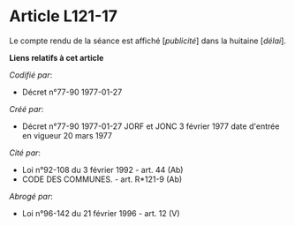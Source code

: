 # Article L121-17

Le compte rendu de la séance est affiché [*publicité*] dans la huitaine [*délai*].

**Liens relatifs à cet article**

_Codifié par_:

  - Décret n°77-90 1977-01-27

_Créé par_:

  - Décret n°77-90 1977-01-27 JORF et JONC 3 février 1977 date d'entrée en vigueur 20 mars 1977

_Cité par_:

  - Loi n°92-108 du 3 février 1992 - art. 44 (Ab)
  - CODE DES COMMUNES. - art. R*121-9 (Ab)

_Abrogé par_:

  - Loi n°96-142 du 21 février 1996 - art. 12 (V)
